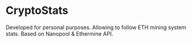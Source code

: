 # CryptoStats

Developed for personal purposes. 
Allowing to follow ETH mining system stats.
Based on Nanopool & Ethermine API.
